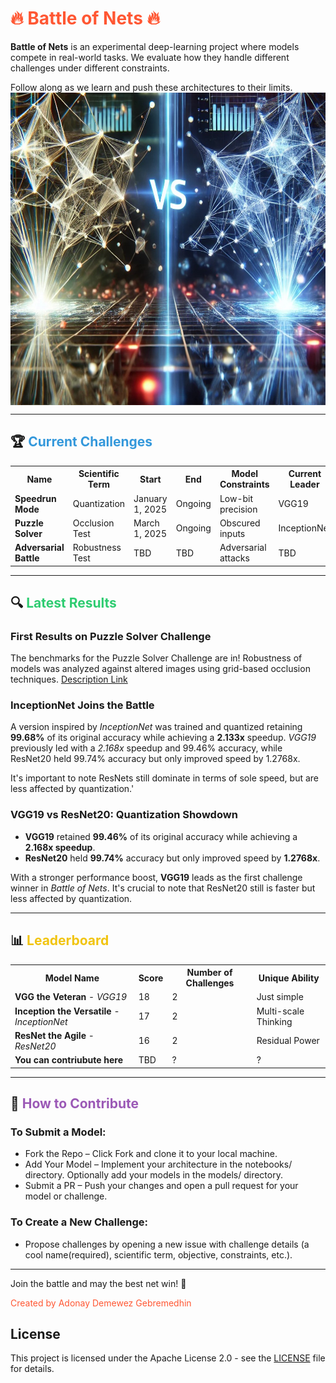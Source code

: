 # <span style="color:#ff5733;">🔥 Battle of Nets 🔥</span>

**Battle of Nets** is an experimental deep-learning project where models compete in real-world tasks. We evaluate how they handle different challenges under different constraints.

Follow along as we learn and push these architectures to their limits.
<img src="bn.jpg" alt="Logo" width="700" height="500" style="display: block; margin: 0 auto;">



---

## 🏆 <span style="color:#3498db;">Current Challenges</span>  

<table>
<tr>
<th>Name</th>
<th>Scientific Term</th>
<th>Start</th>
<th>End</th>
<th>Model Constraints</th>
<th>Current Leader</th>
<th>Challenge Details</th>
</tr>
<tr>
<td><b>Speedrun Mode</b></td>
<td>Quantization</td>
<td>January 1, 2025</td>
<td>Ongoing</td>
<td>Low-bit precision</td>
<td>VGG19</td>
<td><a href="notebooks/Speedrun_Quantization/README.md">Description Link</a></td>
</tr>
<tr>
<td><b>Puzzle Solver</b></td>
<td>Occlusion Test</td>
<td>March 1, 2025</td>
<td>Ongoing</td>
<td>Obscured inputs</td>
<td>InceptionNet</td>
<td><a href="notebooks/PuzzleSolver_Occlusion/README.md">Description Link</a></td>
</tr>
<tr>
<td><b>Adversarial Battle</b></td>
<td>Robustness Test</td>
<td>TBD</td>
<td>TBD</td>
<td>Adversarial attacks</td>
<td>TBD</td>
</tr>
</table>

---

## 🔍 <span style="color:#2ecc71;">Latest Results</span>  

### **First Results on Puzzle Solver Challenge**

The benchmarks for the Puzzle Solver Challenge are in! 
Robustness of models was analyzed against altered images using grid-based occlusion techniques. <a href="notebooks/PuzzleSolver_Occlusion/README.md">Description Link</a>


### **InceptionNet Joins the Battle**

A version inspired by *InceptionNet* was trained and quantized retaining **99.68%** of its original accuracy while achieving a **2.133x** speedup. *VGG19* previously led with a *2.168x* speedup and 99.46% accuracy, while ResNet20 held 99.74% accuracy but only improved speed by 1.2768x.

It's important to note ResNets still dominate in terms of sole speed, but are less affected by quantization.'

### **VGG19 vs ResNet20: Quantization Showdown**             

- **VGG19** retained **99.46%** of its original accuracy while achieving a **2.168x speedup**.  
- **ResNet20** held **99.74%** accuracy but only improved speed by **1.2768x**.  

With a stronger performance boost, **VGG19** leads as the first challenge winner in *Battle of Nets*. It's crucial to note that ResNet20 still is faster but less affected by quantization.

---

## 📊 <span style="color:#f1c40f;">Leaderboard</span>  

<table>
<tr>
<th>Model Name</th>
<th>Score</th>
<th>Number of Challenges</th>
<th>Unique Ability</th>
</tr>
<tr>
<td><b>VGG the Veteran</b> - <i>VGG19</i></td>
<td>18</td>
<td>2</td>
<td>Just simple</td>
</tr>
<tr>
  <td><b>Inception the Versatile</b> - <i>InceptionNet</i></td>
  <td>17</td>
  <td>2</td>
  <td>Multi-scale Thinking</td>
</tr>


<tr>
<td><b>ResNet the Agile</b> - <i>ResNet20</i></td>
<td>16</td>
<td>2</td>
<td>Residual Power</td>
</tr>
<tr>
<td><b>You can contriubute here</b></td>
<td>TBD</td>
<td>?</td>
<td>?</td>
</tr>
</table>

---

## 🚀 <span style="color:#9b59b6;">How to Contribute</span> 
### To Submit a Model:
- Fork the Repo – Click Fork and clone it to your local machine.
- Add Your Model – Implement your architecture in the notebooks/ directory. Optionally add your models in the models/ directory.
- Submit a PR – Push your changes and open a pull request for your model or challenge.

### To Create a New Challenge:
- Propose challenges by opening a new issue with challenge details (a cool name(required), scientific term, objective, constraints, etc.).

<!-- ### Keep Engaged: 
Don't forget to test your model, track performance, and contribute to new challenges! -->

---


Join the battle and may the best net win! 🚀 

<span style="color:#ff5733;">Created by Adonay Demewez Gebremedhin </span>

## License  
This project is licensed under the Apache License 2.0 - see the [LICENSE](./LICENSE) file for details.

